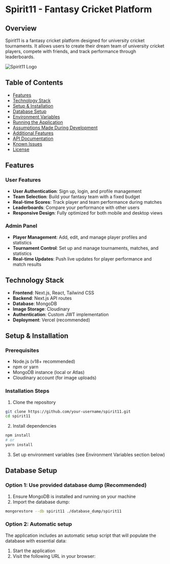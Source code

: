# Spirit11 - Fantasy Cricket Platform

## Overview
Spirit11 is a fantasy cricket platform designed for university cricket tournaments. It allows users to create their dream team of university cricket players, compete with friends, and track performance through leaderboards.

![Spirit11 Logo](https://via.placeholder.com/300?text=Spirit11+Logo)

## Table of Contents
- [Features](#features)
- [Technology Stack](#technology-stack)
- [Setup & Installation](#setup--installation)
- [Database Setup](#database-setup)
- [Environment Variables](#environment-variables)
- [Running the Application](#running-the-application)
- [Assumptions Made During Development](#assumptions-made-during-development)
- [Additional Features](#additional-features)
- [API Documentation](#api-documentation)
- [Known Issues](#known-issues)
- [License](#license)

## Features

### User Features
- **User Authentication**: Sign up, login, and profile management
- **Team Selection**: Build your fantasy team with a fixed budget
- **Real-time Scores**: Track player and team performance during matches
- **Leaderboards**: Compare your performance with other users
- **Responsive Design**: Fully optimized for both mobile and desktop views

### Admin Panel
- **Player Management**: Add, edit, and manage player profiles and statistics
- **Tournament Control**: Set up and manage tournaments, matches, and statistics
- **Real-time Updates**: Push live updates for player performance and match results

## Technology Stack
- **Frontend**: Next.js, React, Tailwind CSS
- **Backend**: Next.js API routes
- **Database**: MongoDB
- **Image Storage**: Cloudinary
- **Authentication**: Custom JWT implementation
- **Deployment**: Vercel (recommended)

## Setup & Installation

### Prerequisites
- Node.js (v18+ recommended)
- npm or yarn
- MongoDB instance (local or Atlas)
- Cloudinary account (for image uploads)

### Installation Steps

1. Clone the repository
```bash
git clone https://github.com/your-username/spirit11.git
cd spirit11
```

2. Install dependencies
```bash
npm install
# or
yarn install
```

3. Set up environment variables (see Environment Variables section below)

## Database Setup

### Option 1: Use provided database dump (Recommended)
1. Ensure MongoDB is installed and running on your machine
2. Import the database dump:
```bash
mongorestore --db spirit11 ./database_dump/spirit11
```

### Option 2: Automatic setup
The application includes an automatic setup script that will populate the database with essential data:

1. Start the application
2. Visit the following URL in your browser:
